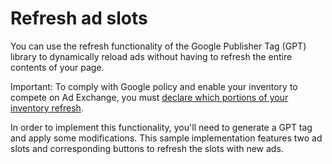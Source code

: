 # Refresh ad slots

You can use the refresh functionality of the Google Publisher Tag (GPT) library
to dynamically reload ads without having to refresh the entire contents of your
page.

Important: To comply with Google policy and enable your inventory to compete on
Ad Exchange, you must
[declare which portions of your inventory refresh][ads_hc_refresh].

In order to implement this functionality, you'll need to generate a GPT tag and
apply some modifications. This sample implementation features two ad slots and
corresponding buttons to refresh the slots with new ads.

[ads_hc_refresh]: http://support.google.com/admanager/answer/6286179

